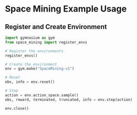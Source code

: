 # Space Mining Example Usage

## Register and Create Environment

```python
import gymnasium as gym
from space_mining import register_envs

# Register the environments
register_envs()

# Create the environment
env = gym.make("SpaceMining-v1")

# Reset
obs, info = env.reset()

# Step
action = env.action_space.sample()
obs, reward, terminated, truncated, info = env.step(action)

env.close()
``` 